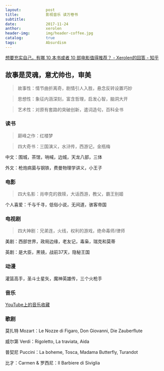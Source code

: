 ```yaml
---
layout:           post
title:            影视音乐 读万卷书
subtitle:         
date:             2017-11-24 
anthor:           xerolen
header-img:       img/header-coffee.jpg 	 
catalog:          true
tags:             Absurdism
---
```


<a href="https://www.zhihu.com/question/35005800/answer/150175072">想要充实自己，有哪 10 本书或者 10 部电影值得推荐？ - Xerolen的回答 - 知乎</a>

## 故事是灵魂，意尤帅也，审美

> 故事性：情节曲折离奇，剧情引人入胜，悬念反转设置巧妙

> 思想性：象征内涵深刻，富含哲理，启发心智，脑洞大开

> 艺术性：对原有套路的突破创新，遣词造句，百科全书

### 读书

> 巅峰之作：红楼梦

> 四大奇书：三国演义，水浒传，西游记，金瓶梅

中文：围城，茶馆，呐喊，边城，天龙八部，三体

外文：枪炮病菌与钢铁，费曼物理学讲义，小王子

### 电影

> 四大名影：肖申克的救赎，大话西游，教父，霸王别姬

个人喜爱：千与千寻，低俗小说，无间道，骇客帝国

### 电视剧

> 四大神剧：兄弟连，火线，权利的游戏，绝命毒师/律师

美剧：西部世界，政局边缘，老友记，毒枭，瑞克和莫蒂

英剧：是大臣，黑镜，战前37天，隐秘王国

### 动漫

灌篮高手，圣斗士星矢，魔神英雄传，三个火枪手

### 音乐

<a href="https://www.youtube.com/watch?v=gd38-X3HpbM&list=PLdROQLxMAIm-Jlr9owZm8gZuBD4ePyesO">YouTube上的音乐收藏</a>

### 歌剧

莫扎特 Mozart：Le Nozze di Figaro, Don Giovanni, Die Zauberflute

威尔第 Verdi：Rigoletto, La traviata, Aida

普契尼 Puccini：La boheme, Tosca, Madama Butterfly, Turandot

比才：Carmen & 罗西尼：Il Barbiere di Siviglia
